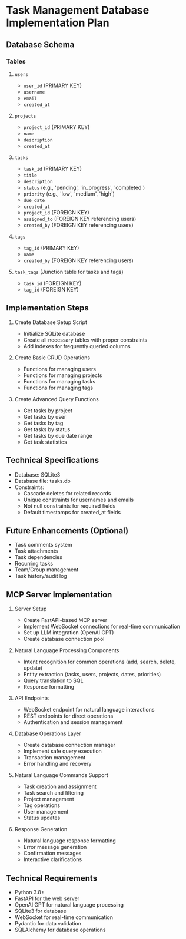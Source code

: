 # Task Management Database Implementation Plan

## Database Schema

### Tables

1. `users`
   - `user_id` (PRIMARY KEY)
   - `username`
   - `email`
   - `created_at`

2. `projects`
   - `project_id` (PRIMARY KEY)
   - `name`
   - `description`
   - `created_at`

3. `tasks`
   - `task_id` (PRIMARY KEY)
   - `title`
   - `description`
   - `status` (e.g., 'pending', 'in_progress', 'completed')
   - `priority` (e.g., 'low', 'medium', 'high')
   - `due_date`
   - `created_at`
   - `project_id` (FOREIGN KEY)
   - `assigned_to` (FOREIGN KEY referencing users)
   - `created_by` (FOREIGN KEY referencing users)

4. `tags`
   - `tag_id` (PRIMARY KEY)
   - `name`
   - `created_by` (FOREIGN KEY referencing users)

5. `task_tags` (Junction table for tasks and tags)
   - `task_id` (FOREIGN KEY)
   - `tag_id` (FOREIGN KEY)

## Implementation Steps

1. Create Database Setup Script
   - Initialize SQLite database
   - Create all necessary tables with proper constraints
   - Add indexes for frequently queried columns

2. Create Basic CRUD Operations
   - Functions for managing users
   - Functions for managing projects
   - Functions for managing tasks
   - Functions for managing tags

3. Create Advanced Query Functions
   - Get tasks by project
   - Get tasks by user
   - Get tasks by tag
   - Get tasks by status
   - Get tasks by due date range
   - Get task statistics

## Technical Specifications

- Database: SQLite3
- Database file: tasks.db
- Constraints:
  - Cascade deletes for related records
  - Unique constraints for usernames and emails
  - Not null constraints for required fields
  - Default timestamps for created_at fields

## Future Enhancements (Optional)

- Task comments system
- Task attachments
- Task dependencies
- Recurring tasks
- Team/Group management
- Task history/audit log 

## MCP Server Implementation

1. Server Setup
   - Create FastAPI-based MCP server
   - Implement WebSocket connections for real-time communication
   - Set up LLM integration (OpenAI GPT)
   - Create database connection pool

2. Natural Language Processing Components
   - Intent recognition for common operations (add, search, delete, update)
   - Entity extraction (tasks, users, projects, dates, priorities)
   - Query translation to SQL
   - Response formatting

3. API Endpoints
   - WebSocket endpoint for natural language interactions
   - REST endpoints for direct operations
   - Authentication and session management

4. Database Operations Layer
   - Create database connection manager
   - Implement safe query execution
   - Transaction management
   - Error handling and recovery

5. Natural Language Commands Support
   - Task creation and assignment
   - Task search and filtering
   - Project management
   - Tag operations
   - User management
   - Status updates

6. Response Generation
   - Natural language response formatting
   - Error message generation
   - Confirmation messages
   - Interactive clarifications

## Technical Requirements

- Python 3.8+
- FastAPI for the web server
- OpenAI GPT for natural language processing
- SQLite3 for database
- WebSocket for real-time communication
- Pydantic for data validation
- SQLAlchemy for database operations